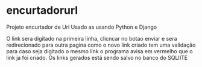 # encurtadorurl
Projeto encurtador de Url
Usado as usando Python e Django 

O link sera digitado na primeira linha, clicncar no botao enviar e sera redirecionado para outra pagina como o novo link criado
tem uma validação para caso seja digitado o mesmo link o programa avisa em vermelho que o link ja foi criado.
Os links gerados estã sendo salvo no banco do SQLIITE
